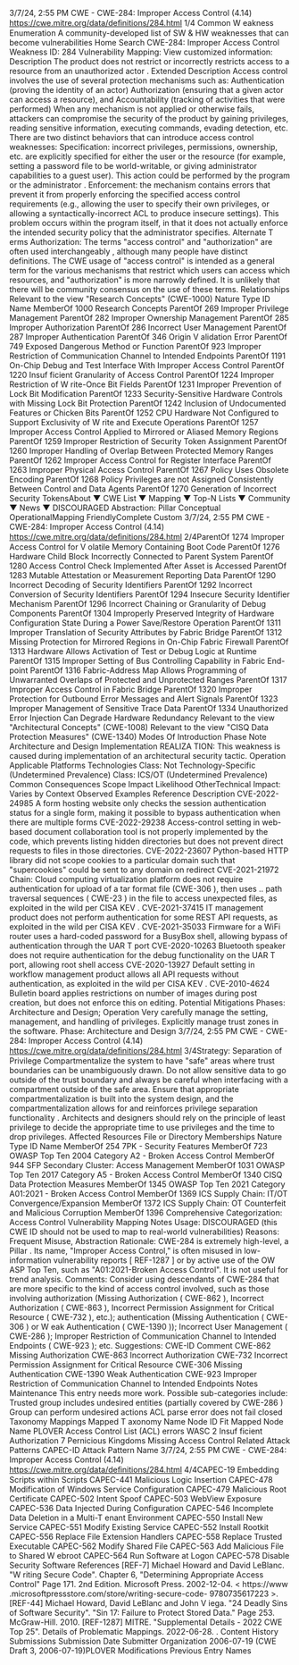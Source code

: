3/7/24, 2:55 PM CWE - CWE-284: Improper Access Control (4.14)
https://cwe.mitre.org/data/deﬁnitions/284.html 1/4
Common W eakness Enumeration
A community-developed list of SW & HW weaknesses that can become
vulnerabilities
Home Search
CWE-284: Improper Access Control
Weakness ID: 284
Vulnerability Mapping: 
View customized information:
 Description
The product does not restrict or incorrectly restricts access to a resource from an unauthorized actor .
 Extended Description
Access control involves the use of several protection mechanisms such as:
Authentication (proving the identity of an actor)
Authorization (ensuring that a given actor can access a resource), and
Accountability (tracking of activities that were performed)
When any mechanism is not applied or otherwise fails, attackers can compromise the security of the product by gaining privileges,
reading sensitive information, executing commands, evading detection, etc.
There are two distinct behaviors that can introduce access control weaknesses:
Specification: incorrect privileges, permissions, ownership, etc. are explicitly specified for either the user or the resource (for
example, setting a password file to be world-writable, or giving administrator capabilities to a guest user). This action could be
performed by the program or the administrator .
Enforcement: the mechanism contains errors that prevent it from properly enforcing the specified access control requirements
(e.g., allowing the user to specify their own privileges, or allowing a syntactically-incorrect ACL to produce insecure settings).
This problem occurs within the program itself, in that it does not actually enforce the intended security policy that the
administrator specifies.
 Alternate T erms
Authorization: The terms "access control" and "authorization" are often used interchangeably , although many people have
distinct definitions. The CWE usage of "access control" is intended as a general term for the various
mechanisms that restrict which users can access which resources, and "authorization" is more narrowly
defined. It is unlikely that there will be community consensus on the use of these terms.
 Relationships
 Relevant to the view "Research Concepts" (CWE-1000)
Nature Type ID Name
MemberOf 1000 Research Concepts
ParentOf 269 Improper Privilege Management
ParentOf 282 Improper Ownership Management
ParentOf 285 Improper Authorization
ParentOf 286 Incorrect User Management
ParentOf 287 Improper Authentication
ParentOf 346 Origin V alidation Error
ParentOf 749 Exposed Dangerous Method or Function
ParentOf 923 Improper Restriction of Communication Channel to Intended Endpoints
ParentOf 1191 On-Chip Debug and Test Interface With Improper Access Control
ParentOf 1220 Insuf ficient Granularity of Access Control
ParentOf 1224 Improper Restriction of W rite-Once Bit Fields
ParentOf 1231 Improper Prevention of Lock Bit Modification
ParentOf 1233 Security-Sensitive Hardware Controls with Missing Lock Bit Protection
ParentOf 1242 Inclusion of Undocumented Features or Chicken Bits
ParentOf 1252 CPU Hardware Not Configured to Support Exclusivity of W rite and Execute Operations
ParentOf 1257 Improper Access Control Applied to Mirrored or Aliased Memory Regions
ParentOf 1259 Improper Restriction of Security Token Assignment
ParentOf 1260 Improper Handling of Overlap Between Protected Memory Ranges
ParentOf 1262 Improper Access Control for Register Interface
ParentOf 1263 Improper Physical Access Control
ParentOf 1267 Policy Uses Obsolete Encoding
ParentOf 1268 Policy Privileges are not Assigned Consistently Between Control and Data Agents
ParentOf 1270 Generation of Incorrect Security TokensAbout ▼ CWE List ▼ Mapping ▼ Top-N Lists ▼ Community ▼ News ▼
DISCOURAGED
Abstraction: Pillar
Conceptual OperationalMapping
FriendlyComplete Custom
3/7/24, 2:55 PM CWE - CWE-284: Improper Access Control (4.14)
https://cwe.mitre.org/data/deﬁnitions/284.html 2/4ParentOf 1274 Improper Access Control for V olatile Memory Containing Boot Code
ParentOf 1276 Hardware Child Block Incorrectly Connected to Parent System
ParentOf 1280 Access Control Check Implemented After Asset is Accessed
ParentOf 1283 Mutable Attestation or Measurement Reporting Data
ParentOf 1290 Incorrect Decoding of Security Identifiers
ParentOf 1292 Incorrect Conversion of Security Identifiers
ParentOf 1294 Insecure Security Identifier Mechanism
ParentOf 1296 Incorrect Chaining or Granularity of Debug Components
ParentOf 1304 Improperly Preserved Integrity of Hardware Configuration State During a Power Save/Restore
Operation
ParentOf 1311 Improper Translation of Security Attributes by Fabric Bridge
ParentOf 1312 Missing Protection for Mirrored Regions in On-Chip Fabric Firewall
ParentOf 1313 Hardware Allows Activation of Test or Debug Logic at Runtime
ParentOf 1315 Improper Setting of Bus Controlling Capability in Fabric End-point
ParentOf 1316 Fabric-Address Map Allows Programming of Unwarranted Overlaps of Protected and
Unprotected Ranges
ParentOf 1317 Improper Access Control in Fabric Bridge
ParentOf 1320 Improper Protection for Outbound Error Messages and Alert Signals
ParentOf 1323 Improper Management of Sensitive Trace Data
ParentOf 1334 Unauthorized Error Injection Can Degrade Hardware Redundancy
 Relevant to the view "Architectural Concepts" (CWE-1008)
 Relevant to the view "CISQ Data Protection Measures" (CWE-1340)
 Modes Of Introduction
Phase Note
Architecture and Design
Implementation REALIZA TION: This weakness is caused during implementation of an architectural security tactic.
Operation
 Applicable Platforms
Technologies
Class: Not Technology-Specific (Undetermined Prevalence)
Class: ICS/OT (Undetermined Prevalence)
 Common Consequences
Scope Impact Likelihood
OtherTechnical Impact: Varies by Context
 Observed Examples
Reference Description
CVE-2022-24985 A form hosting website only checks the session authentication status for a single form, making it
possible to bypass authentication when there are multiple forms
CVE-2022-29238 Access-control setting in web-based document collaboration tool is not properly implemented by the
code, which prevents listing hidden directories but does not prevent direct requests to files in those
directories.
CVE-2022-23607 Python-based HTTP library did not scope cookies to a particular domain such that "supercookies"
could be sent to any domain on redirect
CVE-2021-21972 Chain: Cloud computing virtualization platform does not require authentication for upload of a tar format
file (CWE-306 ), then uses .. path traversal sequences ( CWE-23 ) in the file to access unexpected files,
as exploited in the wild per CISA KEV .
CVE-2021-37415 IT management product does not perform authentication for some REST API requests, as exploited in
the wild per CISA KEV .
CVE-2021-35033 Firmware for a WiFi router uses a hard-coded password for a BusyBox shell, allowing bypass of
authentication through the UAR T port
CVE-2020-10263 Bluetooth speaker does not require authentication for the debug functionality on the UAR T port,
allowing root shell access
CVE-2020-13927 Default setting in workflow management product allows all API requests without authentication, as
exploited in the wild per CISA KEV .
CVE-2010-4624 Bulletin board applies restrictions on number of images during post creation, but does not enforce this
on editing.
 Potential Mitigations
Phases: Architecture and Design; Operation
Very carefully manage the setting, management, and handling of privileges. Explicitly manage trust zones in the software.
Phase: Architecture and Design
3/7/24, 2:55 PM CWE - CWE-284: Improper Access Control (4.14)
https://cwe.mitre.org/data/deﬁnitions/284.html 3/4Strategy: Separation of Privilege
Compartmentalize the system to have "safe" areas where trust boundaries can be unambiguously drawn. Do not allow sensitive
data to go outside of the trust boundary and always be careful when interfacing with a compartment outside of the safe area.
Ensure that appropriate compartmentalization is built into the system design, and the compartmentalization allows for and
reinforces privilege separation functionality . Architects and designers should rely on the principle of least privilege to decide the
appropriate time to use privileges and the time to drop privileges.
 Affected Resources
File or Directory
 Memberships
Nature Type ID Name
MemberOf 254 7PK - Security Features
MemberOf 723 OWASP Top Ten 2004 Category A2 - Broken Access Control
MemberOf 944 SFP Secondary Cluster: Access Management
MemberOf 1031 OWASP Top Ten 2017 Category A5 - Broken Access Control
MemberOf 1340 CISQ Data Protection Measures
MemberOf 1345 OWASP Top Ten 2021 Category A01:2021 - Broken Access Control
MemberOf 1369 ICS Supply Chain: IT/OT Convergence/Expansion
MemberOf 1372 ICS Supply Chain: OT Counterfeit and Malicious Corruption
MemberOf 1396 Comprehensive Categorization: Access Control
 Vulnerability Mapping Notes
Usage: DISCOURAGED (this CWE ID should not be used to map to real-world vulnerabilities)
Reasons: Frequent Misuse, Abstraction
Rationale:
CWE-284 is extremely high-level, a Pillar . Its name, "Improper Access Control," is often misused in low-information vulnerability
reports [ REF-1287 ] or by active use of the OW ASP Top Ten, such as "A01:2021-Broken Access Control". It is not useful for trend
analysis.
Comments:
Consider using descendants of CWE-284 that are more specific to the kind of access control involved, such as those involving
authorization (Missing Authorization ( CWE-862 ), Incorrect Authorization ( CWE-863 ), Incorrect Permission Assignment for Critical
Resource ( CWE-732 ), etc.); authentication (Missing Authentication ( CWE-306 ) or W eak Authentication ( CWE-1390 )); Incorrect
User Management ( CWE-286 ); Improper Restriction of Communication Channel to Intended Endpoints ( CWE-923 ); etc.
Suggestions:
CWE-ID Comment
CWE-862 Missing Authorization
CWE-863 Incorrect Authorization
CWE-732 Incorrect Permission Assignment for Critical Resource
CWE-306 Missing Authentication
CWE-1390 Weak Authentication
CWE-923 Improper Restriction of Communication Channel to Intended Endpoints
 Notes
Maintenance
This entry needs more work. Possible sub-categories include:
Trusted group includes undesired entities (partially covered by CWE-286 )
Group can perform undesired actions
ACL parse error does not fail closed
 Taxonomy Mappings
Mapped T axonomy Name Node ID Fit Mapped Node Name
PLOVER Access Control List (ACL) errors
WASC 2 Insuf ficient Authorization
7 Pernicious Kingdoms Missing Access Control
 Related Attack Patterns
CAPEC-ID Attack Pattern Name
3/7/24, 2:55 PM CWE - CWE-284: Improper Access Control (4.14)
https://cwe.mitre.org/data/deﬁnitions/284.html 4/4CAPEC-19 Embedding Scripts within Scripts
CAPEC-441 Malicious Logic Insertion
CAPEC-478 Modification of Windows Service Configuration
CAPEC-479 Malicious Root Certificate
CAPEC-502 Intent Spoof
CAPEC-503 WebView Exposure
CAPEC-536 Data Injected During Configuration
CAPEC-546 Incomplete Data Deletion in a Multi-T enant Environment
CAPEC-550 Install New Service
CAPEC-551 Modify Existing Service
CAPEC-552 Install Rootkit
CAPEC-556 Replace File Extension Handlers
CAPEC-558 Replace Trusted Executable
CAPEC-562 Modify Shared File
CAPEC-563 Add Malicious File to Shared W ebroot
CAPEC-564 Run Software at Logon
CAPEC-578 Disable Security Software
 References
[REF-7] Michael Howard and David LeBlanc. "W riting Secure Code". Chapter 6, "Determining Appropriate Access Control" Page
171. 2nd Edition. Microsoft Press. 2002-12-04. < https://www .microsoftpressstore.com/store/writing-secure-code-
9780735617223 >.
[REF-44] Michael Howard, David LeBlanc and John V iega. "24 Deadly Sins of Software Security". "Sin 17: Failure to Protect
Stored Data." Page 253. McGraw-Hill. 2010.
[REF-1287] MITRE. "Supplemental Details - 2022 CWE Top 25". Details of Problematic Mappings. 2022-06-28.
.
 Content History
 Submissions
Submission Date Submitter Organization
2006-07-19
(CWE Draft 3, 2006-07-19)PLOVER
 Modifications
 Previous Entry Names